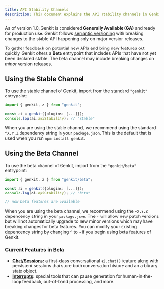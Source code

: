 ```yaml
---
title: API Stability Channels
description: This document explains the API stability channels in Genkit, including stable and beta versions, and how to use them.
---
```


As of version 1.0, Genkit is considered **Generally Available (GA)** and ready
for production use. Genkit follows [semantic versioning](https://semver.org/)
with breaking changes to the stable API happening only on major version
releases.

To gather feedback on potential new APIs and bring new features out quickly,
Genkit offers a **Beta** entrypoint that includes APIs that have not yet
been declared stable. The beta channel may include breaking changes on
_minor_ version releases.

## Using the Stable Channel

To use the stable channel of Genkit, import from the standard
`"genkit"` entrypoint:

```ts
import { genkit, z } from "genkit";

const ai = genkit({plugins: [...]});
console.log(ai.apiStability); // "stable"
```

When you are using the stable channel, we recommend using the standard `^X.Y.Z`
dependency string in your `package.json`. This is the default that is used when
you run `npm install genkit`.

## Using the Beta Channel

To use the beta channel of Genkit, import from the `"genkit/beta"` entrypoint:

```ts
import { genkit, z } from "genkit/beta";

const ai = genkit({plugins: [...]});
console.log(ai.apiStability); // "beta"

// now beta features are available
```

When you are using the beta channel, we recommend using the `~X.Y.Z` dependency
string in your `package.json`. The `~` will allow new patch versions but will
not automatically upgrade to new minor versions which may have breaking changes
for beta features. You can modify your existing dependency string by changing
`^` to `~` if you begin using beta features of Genkit.

### Current Features in Beta

- **[Chat/Sessions](/docs/chat):** a first-class conversational `ai.chat()` feature
  along with persistent sessions that store both conversation history and an
  arbitrary state object.
- **[Interrupts](/docs/interrupts):** special tools that can pause generation for
  human-in-the-loop feedback, out-of-band processing, and more.
